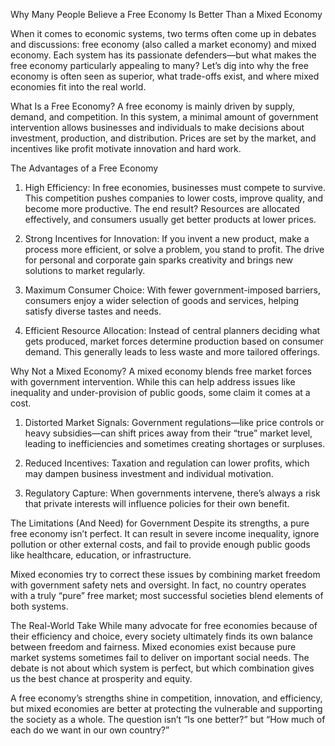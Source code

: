 Why Many People Believe a Free Economy Is Better Than a Mixed Economy

When it comes to economic systems, two terms often come up in debates and discussions: free economy (also called a market economy) and mixed economy. Each system has its passionate defenders—but what makes the free economy particularly appealing to many? Let’s dig into why the free economy is often seen as superior, what trade-offs exist, and where mixed economies fit into the real world.

What Is a Free Economy?
A free economy is mainly driven by supply, demand, and competition. In this system, a minimal amount of government intervention allows businesses and individuals to make decisions about investment, production, and distribution. Prices are set by the market, and incentives like profit motivate innovation and hard work.

The Advantages of a Free Economy
1. High Efficiency:
In free economies, businesses must compete to survive. This competition pushes companies to lower costs, improve quality, and become more productive. The end result? Resources are allocated effectively, and consumers usually get better products at lower prices.

2. Strong Incentives for Innovation:
If you invent a new product, make a process more efficient, or solve a problem, you stand to profit. The drive for personal and corporate gain sparks creativity and brings new solutions to market regularly.

3. Maximum Consumer Choice:
With fewer government-imposed barriers, consumers enjoy a wider selection of goods and services, helping satisfy diverse tastes and needs.

4. Efficient Resource Allocation:
Instead of central planners deciding what gets produced, market forces determine production based on consumer demand. This generally leads to less waste and more tailored offerings.

Why Not a Mixed Economy?
A mixed economy blends free market forces with government intervention. While this can help address issues like inequality and under-provision of public goods, some claim it comes at a cost.

1. Distorted Market Signals:
Government regulations—like price controls or heavy subsidies—can shift prices away from their “true” market level, leading to inefficiencies and sometimes creating shortages or surpluses.

2. Reduced Incentives:
Taxation and regulation can lower profits, which may dampen business investment and individual motivation.

3. Regulatory Capture:
When governments intervene, there’s always a risk that private interests will influence policies for their own benefit.

The Limitations (And Need) for Government
Despite its strengths, a pure free economy isn’t perfect. It can result in severe income inequality, ignore pollution or other external costs, and fail to provide enough public goods like healthcare, education, or infrastructure.

Mixed economies try to correct these issues by combining market freedom with government safety nets and oversight. In fact, no country operates with a truly “pure” free market; most successful societies blend elements of both systems.

The Real-World Take
While many advocate for free economies because of their efficiency and choice, every society ultimately finds its own balance between freedom and fairness. Mixed economies exist because pure market systems sometimes fail to deliver on important social needs. The debate is not about which system is perfect, but which combination gives us the best chance at prosperity and equity.

A free economy’s strengths shine in competition, innovation, and efficiency, but mixed economies are better at protecting the vulnerable and supporting the society as a whole. The question isn’t “Is one better?” but “How much of each do we want in our own country?”
